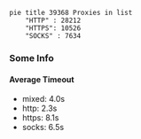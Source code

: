 
```mermaid
pie title 39368 Proxies in list
    "HTTP" : 28212
    "HTTPS": 10526
    "SOCKS" : 7634
```

### Some Info
#### Average Timeout

- mixed: 4.0s
- http: 2.3s
- https: 8.1s
- socks: 6.5s